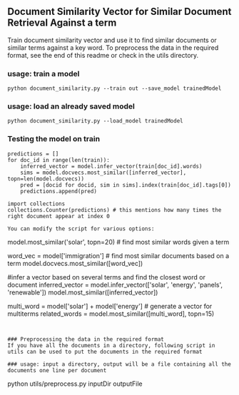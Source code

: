 ## Document Similarity Vector for Similar Document Retrieval Against a term

Train document similarity vector and use it to find similar documents or similar terms against a key word. To preprocess the data in the required format, see the end of this readme or check in the utils directory.

### usage: train a model
```
python document_similarity.py --train out --save_model trainedModel
```
### usage: load an already saved model
```
python document_similarity.py --load_model trainedModel
```

### Testing the model on train
```
predictions = []
for doc_id in range(len(train)):
    inferred_vector = model.infer_vector(train[doc_id].words)
    sims = model.docvecs.most_similar([inferred_vector], topn=len(model.docvecs))
    pred = [docid for docid, sim in sims].index(train[doc_id].tags[0])
    predictions.append(pred)

import collections
collections.Counter(predictions) # this mentions how many times the right document appear at index 0

You can modify the script for various options:
```
model.most_similar('solar', topn=20) # find most similar words given a term

word_vec = model['immigration'] # find most similar documents based on a term
model.docvecs.most_similar([word_vec])

#infer a vector based on several terms and find the closest word or document
inferred_vector = model.infer_vector(['solar', 'energy', 'panels', 'renewable'])
model.most_similar([inferred_vector])

multi_word = model['solar'] + model['energy'] # generate a vector for multiterms
related_words = model.most_similar([multi_word], topn=15)
```


### Preprocessing the data in the required format
If you have all the documents in a directory, following script in utils can be used to put the documents in the required format

### usage: input a directory, output will be a file containing all the documents one line per document

```
python utils/preprocess.py inputDir outputFile
```






